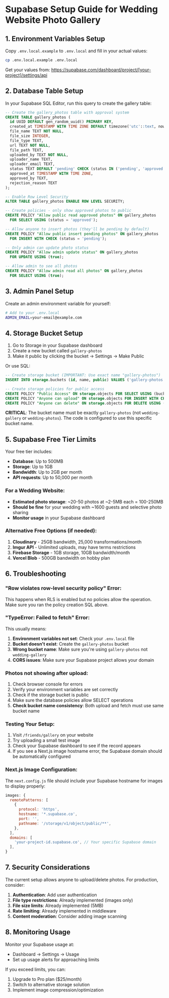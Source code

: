 # Supabase Setup Guide for Wedding Website Photo Gallery

## 1. Environment Variables Setup

Copy `.env.local.example` to `.env.local` and fill in your actual values:

```bash
cp .env.local.example .env.local
```

Get your values from: https://supabase.com/dashboard/project/[your-project]/settings/api

## 2. Database Table Setup

In your Supabase SQL Editor, run this query to create the gallery table:

```sql
-- Create the gallery_photos table with approval system
CREATE TABLE gallery_photos (
  id UUID DEFAULT gen_random_uuid() PRIMARY KEY,
  created_at TIMESTAMP WITH TIME ZONE DEFAULT timezone('utc'::text, now()) NOT NULL,
  file_name TEXT NOT NULL,
  file_size INTEGER,
  file_type TEXT,
  url TEXT NOT NULL,
  file_path TEXT,
  uploaded_by TEXT NOT NULL,
  uploader_name TEXT,
  uploader_email TEXT,
  status TEXT DEFAULT 'pending' CHECK (status IN ('pending', 'approved', 'rejected')),
  approved_at TIMESTAMP WITH TIME ZONE,
  approved_by TEXT,
  rejection_reason TEXT
);

-- Enable Row Level Security
ALTER TABLE gallery_photos ENABLE ROW LEVEL SECURITY;

-- Create policies - only show approved photos to public
CREATE POLICY "Allow public read approved photos" ON gallery_photos
  FOR SELECT USING (status = 'approved');

-- Allow anyone to insert photos (they'll be pending by default)
CREATE POLICY "Allow public insert pending photos" ON gallery_photos
  FOR INSERT WITH CHECK (status = 'pending');

-- Only admin can update photo status
CREATE POLICY "Allow admin update status" ON gallery_photos
  FOR UPDATE USING (true);

-- Allow admin to see all photos
CREATE POLICY "Allow admin read all photos" ON gallery_photos
  FOR SELECT USING (true);
```

## 3. Admin Panel Setup

Create an admin environment variable for yourself:

```bash
# Add to your .env.local
ADMIN_EMAIL=your-email@example.com
```

## 4. Storage Bucket Setup

1. Go to Storage in your Supabase dashboard
2. Create a new bucket called `gallery-photos`
3. Make it public by clicking the bucket → Settings → Make Public

Or use SQL:

```sql
-- Create storage bucket (IMPORTANT: Use exact name "gallery-photos")
INSERT INTO storage.buckets (id, name, public) VALUES ('gallery-photos', 'gallery-photos', true);

-- Create storage policies for public access
CREATE POLICY "Public Access" ON storage.objects FOR SELECT USING (bucket_id = 'gallery-photos');
CREATE POLICY "Anyone can upload" ON storage.objects FOR INSERT WITH CHECK (bucket_id = 'gallery-photos');
CREATE POLICY "Anyone can delete" ON storage.objects FOR DELETE USING (bucket_id = 'gallery-photos');
```

**CRITICAL**: The bucket name must be exactly `gallery-photos` (not `wedding-gallery` or `wedding-photos`). The code is configured to use this specific bucket name.

## 5. Supabase Free Tier Limits

Your free tier includes:

- **Database**: Up to 500MB
- **Storage**: Up to 1GB
- **Bandwidth**: Up to 2GB per month
- **API requests**: Up to 50,000 per month

### For a Wedding Website:

- **Estimated photo storage**: ~20-50 photos at ~2-5MB each = 100-250MB
- **Should be fine** for your wedding with ~1600 guests and selective photo sharing
- **Monitor usage** in your Supabase dashboard

### Alternative Free Options (if needed):

1. **Cloudinary** - 25GB bandwidth, 25,000 transformations/month
2. **Imgur API** - Unlimited uploads, may have terms restrictions
3. **Firebase Storage** - 1GB storage, 10GB bandwidth/month
4. **Vercel Blob** - 500GB bandwidth on hobby plan

## 6. Troubleshooting

### "Row violates row-level security policy" Error:

This happens when RLS is enabled but no policies allow the operation. Make sure you ran the policy creation SQL above.

### "TypeError: Failed to fetch" Error:

This usually means:

1. **Environment variables not set**: Check your `.env.local` file
2. **Bucket doesn't exist**: Create the `gallery-photos` bucket
3. **Wrong bucket name**: Make sure you're using `gallery-photos` not `wedding-gallery`
4. **CORS issues**: Make sure your Supabase project allows your domain

### Photos not showing after upload:

1. Check browser console for errors
2. Verify your environment variables are set correctly
3. Check if the storage bucket is public
4. Make sure the database policies allow SELECT operations
5. **Check bucket name consistency**: Both upload and fetch must use same bucket name

### Testing Your Setup:

1. Visit `/friends/gallery` on your website
2. Try uploading a small test image
3. Check your Supabase dashboard to see if the record appears
4. If you see a Next.js image hostname error, the Supabase domain should be automatically configured

### Next.js Image Configuration:

The `next.config.js` file should include your Supabase hostname for images to display properly:

```javascript
images: {
  remotePatterns: [
    {
      protocol: 'https',
      hostname: '*.supabase.co',
      port: '',
      pathname: '/storage/v1/object/public/**',
    },
  ],
  domains: [
    'your-project-id.supabase.co', // Your specific Supabase domain
  ],
}
```

## 7. Security Considerations

The current setup allows anyone to upload/delete photos. For production, consider:

1. **Authentication**: Add user authentication
2. **File type restrictions**: Already implemented (images only)
3. **File size limits**: Already implemented (5MB)
4. **Rate limiting**: Already implemented in middleware
5. **Content moderation**: Consider adding image scanning

## 8. Monitoring Usage

Monitor your Supabase usage at:

- Dashboard → Settings → Usage
- Set up usage alerts for approaching limits

If you exceed limits, you can:

1. Upgrade to Pro plan ($25/month)
2. Switch to alternative storage solution
3. Implement image compression/optimization
